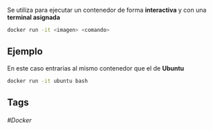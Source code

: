 Se utiliza para ejecutar un contenedor de forma **interactiva** y con una **terminal asignada**

```bash
docker run -it <imagen> <comando>
```

## Ejemplo

En este caso entrarias al mismo contenedor que el de **Ubuntu**

```bash
docker run -it ubuntu bash
```

## Tags

###### #Docker
